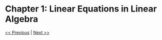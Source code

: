 # Chapter 1: Linear Equations in Linear Algebra

[<< Previous](../readme.md)
|
[Next >>](../Chapter_02/readme.md)
